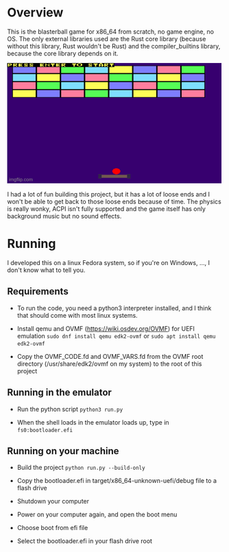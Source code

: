# Overview
This is the blasterball game for x86_64 from scratch, no game engine, no OS.
The only external libraries used are the Rust core library (because without this
library, Rust wouldn't be Rust) and the compiler_builtins library, because the core
library depends on it.

![Blasterball Gameplay](https://github.com/d-sonuga/bare-metal-blasterball/blob/assets/blasterball-gameplay.gif)

I had a lot of fun building this project, but it has a lot of loose ends and I won't
be able to get back to those loose ends because of time. The physics is really wonky, ACPI
isn't fully supported and the game itself has only background music but no sound effects.

# Running
I developed this on a linux Fedora system, so if you're on Windows, ..., I don't know what to
tell you.

## Requirements
* To run the code, you need a python3 interpreter installed, and I think that should come
with most linux systems.

* Install qemu and OVMF (https://wiki.osdev.org/OVMF) for UEFI emulation
    `sudo dnf install qemu edk2-ovmf`
    or
    `sudo apt install qemu edk2-ovmf`

* Copy the OVMF_CODE.fd and OVMF_VARS.fd from the OVMF root directory (/usr/share/edk2/ovmf on my system)
to the root of this project

## Running in the emulator
* Run the python script
    `python3 run.py`

* When the shell loads in the emulator loads up, type in
    `fs0:bootloader.efi`

## Running on your machine
* Build the project
    `python run.py --build-only`

* Copy the bootloader.efi in target/x86_64-unknown-uefi/debug file to a flash drive
* Shutdown your computer
* Power on your computer again, and open the boot menu
* Choose boot from efi file
* Select the bootloader.efi in your flash drive root
